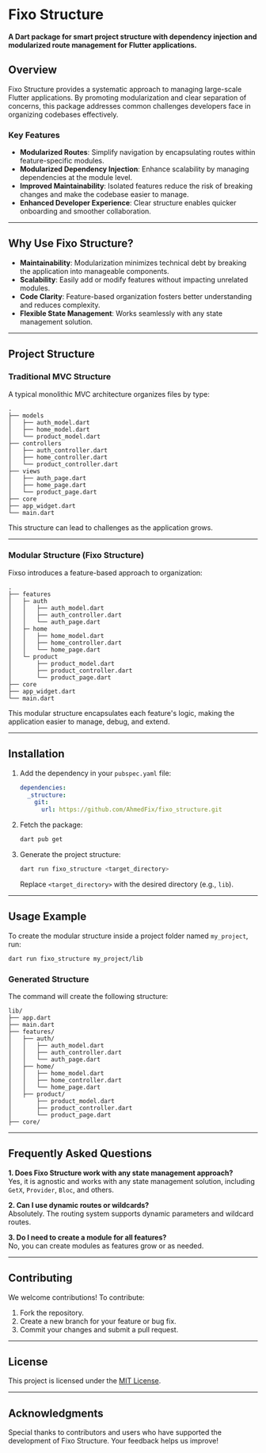 
# Fixo Structure

**A Dart package for smart project structure with dependency injection and modularized route management for Flutter applications.**

## Overview

Fixo Structure provides a systematic approach to managing large-scale Flutter applications. By promoting modularization and clear separation of concerns, this package addresses common challenges developers face in organizing codebases effectively.

### Key Features

- **Modularized Routes**: Simplify navigation by encapsulating routes within feature-specific modules.
- **Modularized Dependency Injection**: Enhance scalability by managing dependencies at the module level.
- **Improved Maintainability**: Isolated features reduce the risk of breaking changes and make the codebase easier to manage.
- **Enhanced Developer Experience**: Clear structure enables quicker onboarding and smoother collaboration.

---

## Why Use Fixo Structure?

- **Maintainability**: Modularization minimizes technical debt by breaking the application into manageable components.
- **Scalability**: Easily add or modify features without impacting unrelated modules.
- **Code Clarity**: Feature-based organization fosters better understanding and reduces complexity.
- **Flexible State Management**: Works seamlessly with any state management solution.

---

## Project Structure

### Traditional MVC Structure

A typical monolithic MVC architecture organizes files by type:

```
.
├── models
│   ├── auth_model.dart
│   ├── home_model.dart
│   └── product_model.dart
├── controllers
│   ├── auth_controller.dart
│   ├── home_controller.dart
│   └── product_controller.dart
├── views
│   ├── auth_page.dart
│   ├── home_page.dart
│   └── product_page.dart
├── core
├── app_widget.dart
└── main.dart
```

This structure can lead to challenges as the application grows.

---

### Modular Structure (Fixo Structure)

Fixso introduces a feature-based approach to organization:

```
.
├── features
│   ├─ auth
│   │   ├── auth_model.dart
│   │   ├── auth_controller.dart
│   │   └── auth_page.dart
│   ├─ home
│   │   ├── home_model.dart
│   │   ├── home_controller.dart
│   │   └── home_page.dart
│   └─ product
│       ├── product_model.dart
│       ├── product_controller.dart
│       └── product_page.dart
├── core
├── app_widget.dart
└── main.dart
```

This modular structure encapsulates each feature's logic, making the application easier to manage, debug, and extend.

---

## Installation

1. Add the dependency in your `pubspec.yaml` file:

   ```yaml
   dependencies:
     _structure:
       git:
         url: https://github.com/AhmedFix/fixo_structure.git
   ```

2. Fetch the package:

   ```bash
   dart pub get
   ```

3. Generate the project structure:

   ```bash
   dart run fixo_structure <target_directory>
   ```

   Replace `<target_directory>` with the desired directory (e.g., `lib`).

---

## Usage Example

To create the modular structure inside a project folder named `my_project`, run:

```bash
dart run fixo_structure my_project/lib
```

### Generated Structure

The command will create the following structure:

```
lib/
├── app.dart
├── main.dart
├── features/
│   ├── auth/
│   │   ├── auth_model.dart
│   │   ├── auth_controller.dart
│   │   └── auth_page.dart
│   ├── home/
│   │   ├── home_model.dart
│   │   ├── home_controller.dart
│   │   └── home_page.dart
│   ├── product/
│       ├── product_model.dart
│       ├── product_controller.dart
│       └── product_page.dart
├── core/
```

---

## Frequently Asked Questions

**1. Does Fixo Structure work with any state management approach?**  
Yes, it is agnostic and works with any state management solution, including `GetX`, `Provider`, `Bloc`, and others.

**2. Can I use dynamic routes or wildcards?**  
Absolutely. The routing system supports dynamic parameters and wildcard routes.

**3. Do I need to create a module for all features?**  
No, you can create modules as features grow or as needed.

---

## Contributing

We welcome contributions! To contribute:

1. Fork the repository.
2. Create a new branch for your feature or bug fix.
3. Commit your changes and submit a pull request.

---

## License

This project is licensed under the [MIT License](LICENSE).  

---

## Acknowledgments

Special thanks to contributors and users who have supported the development of Fixo Structure. Your feedback helps us improve!  
